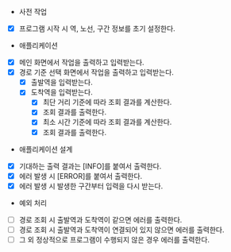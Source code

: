 - 사전 작업
* [x] 프로그램 시작 시 역, 노선, 구간 정보를 초기 설정한다.

- 애플리케이션
* [x] 메인 화면에서 작업을 출력하고 입력받는다.
* [x] 경로 기준 선택 화면에서 작업을 출력하고 입력받는다.
  * [x] 출발역을 입력받는다.
  * [x] 도착역을 입력받는다.
    * [x] 최단 거리 기준에 따라 조회 결과를 계산한다.
    * [x] 조회 결과를 출력한다.
    * [x] 최소 시간 기준에 따라 조회 결과를 계산한다.
    * [x] 조회 결과를 출력한다.

- 애플리케이션 설계
* [x] 기대하는 출력 결과는 [INFO]를 붙여서 출력한다.
* [x] 에러 발생 시 [ERROR]를 붙여서 출력한다.
* [x] 에러 발생 시 발생한 구간부터 입력을 다시 받는다.

- 예외 처리
* [ ] 경로 조회 시 출발역과 도착역이 같으면 에러를 출력한다.
* [ ] 경로 조회 시 출발역과 도착역이 연결되어 있지 않으면 에러를 출력한다.
* [ ] 그 외 정상적으로 프로그램이 수행되지 않은 경우 에러를 출력한다.